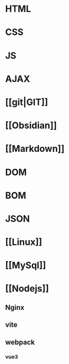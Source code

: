 # HTML
# CSS
# JS
# AJAX
# [[git|GIT]] 
# [[Obsidian]]
# [[Markdown]]
# DOM
# BOM
# JSON
# [[Linux]]
# [[MySql]]
# [[Nodejs]]
## Nginx
## vite
## webpack
### vue3
